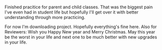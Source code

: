 Finished pracitice for parent and child classes.
That was the biggest pain I've even had in student life but hopefully I'll get over it with better understanding through more practicing.

For now I'm downloading project. Hopefully everything's fine here.
Also for Reviewers:
Wish you Happy New year and Merry Christmas. May this year be the worst in your life and next one to be much better with new upgrades in your life.